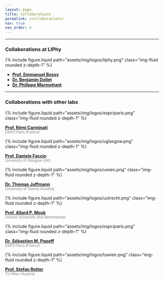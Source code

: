 ```yaml
---
layout: page
title: Collaborations
permalink: /collaborations/
nav: true
nav_order: 4
---
```


<hr>

<h3>Collaborations at LIPhy</h3>

<div class="row justify-content-sm-center">
    <div class="col-sm-2 mt-3 mt-md-0">
        {% include figure.liquid path="assets/img/logos/liphy.png" class="img-fluid rounded z-depth-1" %}
    </div>
    <div class="col-sm-10 mt-3 mt-md-0">
<ul style="list-style-type:square">
<li> <b><a href="https://www.univ-grenoble-alpes.fr/emmanuel-bossy-536767.kjsp">Prof. Emmanuel Bossy</a></b> </li>
<li> <b><a href="https://sites.google.com/site/benjamindolletcnrs/">Dr. Benjamin Dollet</a> </b></li>
<li> <b><a href="http://liphy-annuaire.univ-grenoble-alpes.fr/pages_personnelles/philippe_marmottant/Home.html">Dr. Philippe Marmottant</a> </b></li>
</ul>
    </div>
</div>

<hr>

<h3>Collaborations with other labs</h3>

<div class="row justify-content-sm-center">
    <div class="col-sm-2 mt-3 mt-md-0">
        {% include figure.liquid path="assets/img/logos/espciparis.png" class="img-fluid rounded z-depth-1" %}
    </div>
    <div class="col-sm-10 mt-3 mt-md-0">
<p> 
<b><a href="https://www.institut-langevin.espci.fr/remi_carminati">Prof. Rémi Carminati</a></b><br />
<small><span style="color:Gray;">ESPCI Paris (France)</span></small>
</p>
    </div>
</div>

<div class="row justify-content-sm-center">
    <div class="col-sm-2 mt-3 mt-md-0">
        {% include figure.liquid path="assets/img/logos/uglasgow.png" class="img-fluid rounded z-depth-1" %}
    </div>
    <div class="col-sm-10 mt-3 mt-md-0">
<p> 
<b><a href="https://www.physics.gla.ac.uk/xtremelight/cv.html">Prof. Daniele Faccio</a></b><br />
<small><span style="color:Gray;">University of Glasgow (UK)</span></small>
</p>
    </div>
</div>

<div class="row justify-content-sm-center">
    <div class="col-sm-2 mt-3 mt-md-0">
        {% include figure.liquid path="assets/img/logos/uwien.png" class="img-fluid rounded z-depth-1" %}
    </div>
    <div class="col-sm-10 mt-3 mt-md-0">
<p> 
<b><a href="https://imaging.univie.ac.at/people">Dr. Thomas Juffmann</a></b><br />
<small><span style="color:Gray;">University of Vienna (Austria)</span></small>
</p>
    </div>
</div>

<div class="row justify-content-sm-center">
    <div class="col-sm-2 mt-3 mt-md-0">
        {% include figure.liquid path="assets/img/logos/uutrecht.png" class="img-fluid rounded z-depth-1" %}
    </div>
    <div class="col-sm-10 mt-3 mt-md-0">
<p> 
<b><a href="https://www.uu.nl/staff/APMosk">Prof. Allard P. Mosk</a></b><br />
<small><span style="color:Gray;">Utrecht University (the Netherlands)</span></small>
</p>
    </div>
</div>

<div class="row justify-content-sm-center">
    <div class="col-sm-2 mt-3 mt-md-0">
        {% include figure.liquid path="assets/img/logos/espciparis.png" class="img-fluid rounded z-depth-1" %}
    </div>
    <div class="col-sm-10 mt-3 mt-md-0">
<p> 
<b><a href="https://www.wavefrontshaping.net/about">Dr. Sébastien M. Popoff</a></b><br />
<small><span style="color:Gray;">ESPCI Paris (France)</span></small>
</p>
    </div>
</div>

<div class="row justify-content-sm-center">
    <div class="col-sm-2 mt-3 mt-md-0">
        {% include figure.liquid path="assets/img/logos/tuwien.png" class="img-fluid rounded z-depth-1" %}
    </div>
    <div class="col-sm-10 mt-3 mt-md-0">
<p> 
<b><a href="https://rottergroup.itp.tuwien.ac.at/">Prof. Stefan Rotter</a></b><br />
<small><span style="color:Gray;">TU Wien (Austria)</span></small>
</p>
    </div>
</div>
